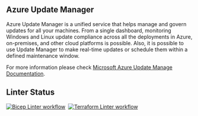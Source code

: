 ## Azure Update Manager

Azure Update Manager is a unified service that helps manage and govern updates for all your machines. From a single dashboard, monitoring Windows and Linux update compliance across all the deployments in Azure, on-premises, and other cloud platforms is possible. Also, it is possible to use Update Manager to make real-time updates or schedule them within a defined maintenance window.

For more information please check [Microsoft Azure Update Manage Documentation](https://learn.microsoft.com/en-us/azure/update-manager/).

## Linter Status
[![Bicep Linter workflow](https://github.com/romanrabodzei/Azure-Update-Manager/actions/workflows/bicep_linter.yml/badge.svg)](https://github.com/romanrabodzei/Azure-Update-Manager/actions/workflows/bicep_linter.yml)&nbsp;&nbsp;[![Terraform Linter workflow](https://github.com/romanrabodzei/Azure-Update-Manager/actions/workflows/terraform_linter.yml/badge.svg)](https://github.com/romanrabodzei/Azure-Update-Manager/actions/workflows/terraform_linter.yml)